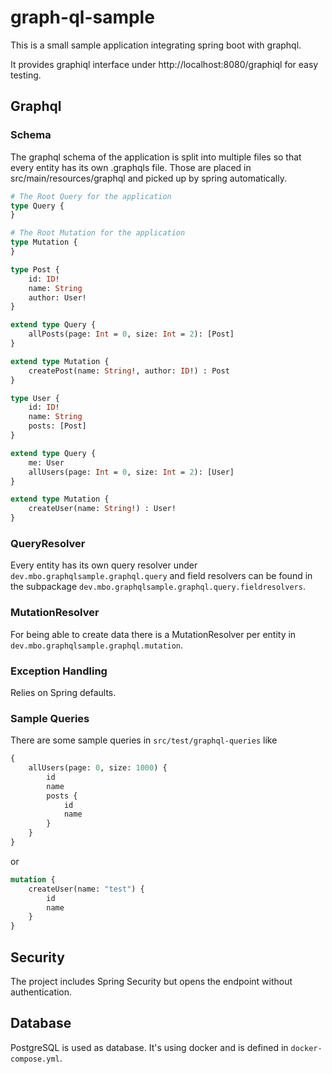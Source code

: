 # graph-ql-sample

This is a small sample application integrating spring boot with graphql.

It provides graphiql interface under http://localhost:8080/graphiql for easy testing.

## Graphql

### Schema

The graphql schema of the application is split into multiple files so that every entity has its own .graphqls file.
Those are placed in src/main/resources/graphql and picked up by spring automatically.

```graphql
# The Root Query for the application
type Query {
}

# The Root Mutation for the application
type Mutation {
}

type Post {
    id: ID!
    name: String
    author: User!
}

extend type Query {
    allPosts(page: Int = 0, size: Int = 2): [Post]
}

extend type Mutation {
    createPost(name: String!, author: ID!) : Post
}

type User {
    id: ID!
    name: String
    posts: [Post]
}

extend type Query {
    me: User
    allUsers(page: Int = 0, size: Int = 2): [User]
}

extend type Mutation {
    createUser(name: String!) : User!
}
```

### QueryResolver

Every entity has its own query resolver under `dev.mbo.graphqlsample.graphql.query` and field resolvers can be found in
the subpackage `dev.mbo.graphqlsample.graphql.query.fieldresolvers`.

### MutationResolver

For being able to create data there is a MutationResolver per entity in `dev.mbo.graphqlsample.graphql.mutation`.

### Exception Handling

Relies on Spring defaults.

### Sample Queries

There are some sample queries in `src/test/graphql-queries` like

```graphql
{
    allUsers(page: 0, size: 1000) {
        id
        name
        posts {
            id
            name
        }
    }
}
```

or

```graphql
mutation {
    createUser(name: "test") {
        id
        name
    }
}
```

## Security

The project includes Spring Security but opens the endpoint without authentication.

## Database

PostgreSQL is used as database. It's using docker and is defined in `docker-compose.yml`.
